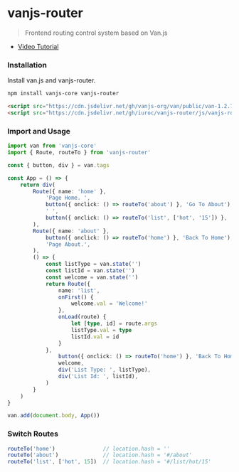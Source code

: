 # vanjs-router

> Frontend routing control system based on Van.js

- [Video Tutorial](https://www.bilibili.com/video/BV13K411474d/)

<!-- [English](./README.md) | [简体中文](./README_zh.md) -->

### Installation

Install van.js and vanjs-router.

```bash
npm install vanjs-core vanjs-router
```

```html
<script src="https://cdn.jsdelivr.net/gh/vanjs-org/van/public/van-1.2.7.nomodule.min.js"></script>
<script src="https://cdn.jsdelivr.net/gh/iuroc/vanjs-router/js/vanjs-router-1.1.9.nomodule.js"></script>
```

### Import and Usage

```typescript
import van from 'vanjs-core'
import { Route, routeTo } from 'vanjs-router'

const { button, div } = van.tags

const App = () => {
    return div(
        Route({ name: 'home' },
            'Page Home. ',
            button({ onclick: () => routeTo('about') }, 'Go To About'),
            ' ',
            button({ onclick: () => routeTo('list', ['hot', '15']) }, 'Go To Hot List'),
        ),
        Route({ name: 'about' },
            button({ onclick: () => routeTo('home') }, 'Back To Home'), ' ',
            'Page About.',
        ),
        () => {
            const listType = van.state('')
            const listId = van.state('')
            const welcome = van.state('')
            return Route({
                name: 'list',
                onFirst() {
                    welcome.val = 'Welcome!'
                },
                onLoad(route) {
                    let [type, id] = route.args
                    listType.val = type
                    listId.val = id
                }
            },
                button({ onclick: () => routeTo('home') }, 'Back To Home'), ' ',
                welcome,
                div('List Type: ', listType),
                div('List Id: ', listId),
            )
        }
    )
}

van.add(document.body, App())
```

### Switch Routes

```typescript
routeTo('home')               // location.hash = ''
routeTo('about')              // location.hash = '#/about'
routeTo('list', ['hot', 15])  // location.hash = '#/list/hot/15'
```
